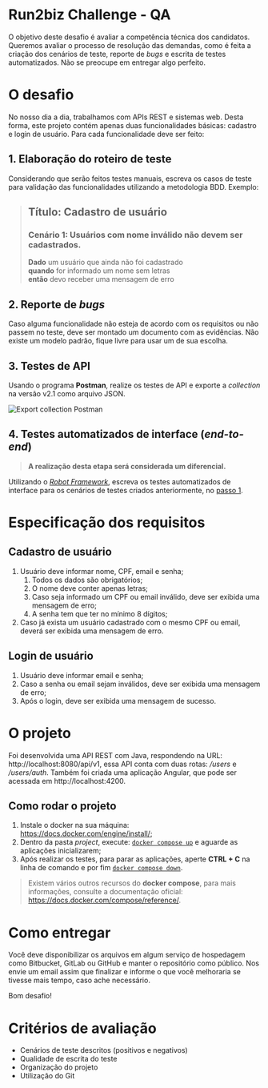 # Run2biz Challenge - QA

O objetivo deste desafio é avaliar a competência técnica dos candidatos. Queremos avaliar o processo de resolução das demandas, como é feita a criação dos cenários de teste, reporte de *bugs* e escrita de testes automatizados. Não se preocupe em entregar algo perfeito.

# O desafio

No nosso dia a dia, trabalhamos com APIs REST e sistemas web. Desta forma, este projeto contém apenas duas funcionalidades básicas: cadastro e login de usuário. Para cada funcionalidade deve ser feito:

## 1. Elaboração do roteiro de teste

Considerando que serão feitos testes manuais, escreva os casos de teste para validação das funcionalidades utilizando a metodologia BDD. Exemplo:

> ## **Título**: Cadastro de usuário
> ### **Cenário 1**: Usuários com nome inválido não devem ser cadastrados.  
> **Dado** um usuário que ainda não foi cadastrado  
> **quando** for informado um nome sem letras  
> **então** devo receber uma mensagem de erro  

## 2. Reporte de *bugs*

Caso alguma funcionalidade não esteja de acordo com os requisitos ou não passem no teste, deve ser montado um documento com as evidências. Não existe um modelo padrão, fique livre para usar um de sua escolha.

## 3. Testes de API

Usando o programa **Postman**, realize os testes de API e exporte a *collection* na versão v2.1 como arquivo JSON.

![Export collection Postman](/resources/img/export-postman.png)

## 4. Testes automatizados de interface (*end-to-end*)

> **A realização desta etapa será considerada um diferencial.**

Utilizando o [*Robot Framework*](https://robotframework.org), escreva os testes automatizados de interface para os cenários de testes criados anteriormente, no [passo 1](#1-elaboração-do-roteiro-de-teste).

# Especificação dos requisitos

## Cadastro de usuário

1. Usuário deve informar nome, CPF, email e senha;
    1. Todos os dados são obrigatórios;
    2. O nome deve conter apenas letras;
    3. Caso seja informado um CPF ou email inválido, deve ser exibida uma mensagem de erro;
    4. A senha tem que ter no mínimo 8 dígitos;
2. Caso já exista um usuário cadastrado com o mesmo CPF ou email, deverá ser exibida uma mensagem de erro.

## Login de usuário

1. Usuário deve informar email e senha;
2. Caso a senha ou email sejam inválidos, deve ser exibida uma mensagem de erro;
3. Após o login, deve ser exibida uma mensagem de sucesso.

# O projeto

Foi desenvolvida uma API REST com Java, respondendo na URL: http://localhost:8080/api/v1, essa API conta com duas rotas: */users* e */users/auth*. Também foi criada uma aplicação Angular, que pode ser acessada em http://localhost:4200.

## Como rodar o projeto

1. Instale o docker na sua máquina: https://docs.docker.com/engine/install/;
2. Dentro da pasta *project*, execute: [`docker compose up`](https://docs.docker.com/engine/reference/commandline/compose_up/) e aguarde as aplicações inicializarem;
3. Após realizar os testes, para parar as aplicações, aperte **CTRL + C** na linha de comando e por fim [`docker compose down`](https://docs.docker.com/engine/reference/commandline/compose_down/).

> Existem vários outros recursos do **docker compose**, para mais informações, consulte a documentação oficial: https://docs.docker.com/compose/reference/.

# Como entregar

Você deve disponibilizar os arquivos em algum serviço de hospedagem como Bitbucket, GitLab ou GitHub e manter o repositório como público. Nos envie um email assim que finalizar e informe o que você melhoraria se tivesse mais tempo, caso ache necessário.  

Bom desafio!

# Critérios de avaliação

- Cenários de teste descritos (positivos e negativos)
- Qualidade de escrita do teste
- Organização do projeto
- Utilização do Git